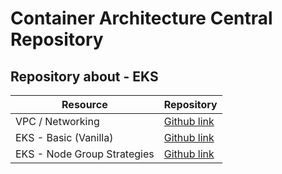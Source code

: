 # Container Architecture Central Repository 

## Repository about - EKS

| Resource                | Repository                                                                                                           |
|-------------------------------|-----------------------------------------------------------------------------------------------------------------------|
| VPC / Networking              | [Github link](https://github.com/fabiomartinsbrrj/linuxtips-curso-containers-aws-eks-networking)                          |
| EKS - Basic (Vanilla)          | [Github link](https://github.com/fabiomartinsbrrj/linuxtips-curso-containers-aws-eks-vanilla)                             |
| EKS - Node Group Strategies  | [Github link](https://github.com/fabiomartinsbrrj/linuxtips-curso-containers-aws-eks-vanilla/tree/aula/node_groups)   |
